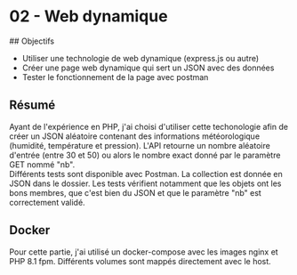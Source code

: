 # 02 - Web dynamique
## Objectifs
- Utiliser une technologie de web dynamique (express.js ou autre)
- Créer une page web dynamique qui sert un JSON avec des données
- Tester le fonctionnement de la page avec postman

## Résumé
Ayant de l'expérience en PHP, j'ai choisi d'utiliser cette techonologie afin de créer un JSON aléatoire contenant des informations météorologique (humidité, température et pression). L'API retourne un nombre aléatoire d'entrée (entre 30 et 50) ou alors le nombre exact donné par le paramètre GET nommé "nb".  
Différents tests sont disponible avec Postman. La collection est donnée en JSON dans le dossier. Les tests vérifient notamment que les objets ont les bons membres, que c'est bien du JSON et que le paramètre "nb" est correctement validé.

## Docker
Pour cette partie, j'ai utilisé un docker-compose avec les images nginx et PHP 8.1 fpm. Différents volumes sont mappés directement avec le host.
